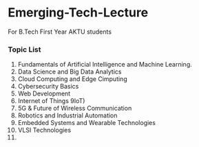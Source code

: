 # Emerging-Tech-Lecture
For B.Tech First Year AKTU students
### Topic List
1. Fundamentals of Artificial Intelligence and Machine Learning.
2. Data Science and Big Data Analytics
3. Cloud Computing and Edge Cimputing
4. Cybersecurity Basics
5. Web Development
6. Internet of Things 9IoT)
7. 5G & Future of Wireless Communication
8. Robotics and Industrial Automation
9. Embedded Systems and Wearable Technologies
10. VLSI Technologies
11. 

